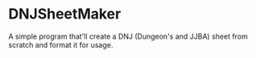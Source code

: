 # DNJSheetMaker
A simple program that'll create a DNJ (Dungeon's and JJBA) sheet from scratch and format it for usage.
